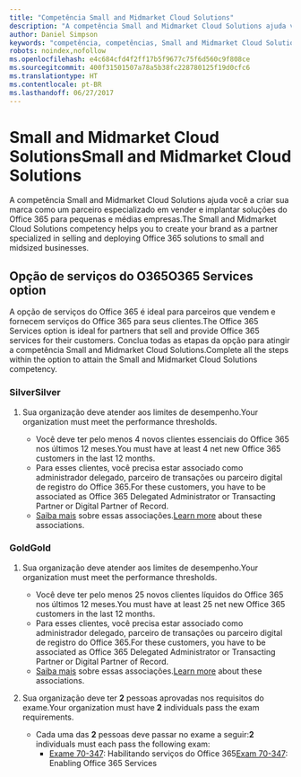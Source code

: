 ```yaml
---
title: "Competência Small and Midmarket Cloud Solutions"
description: "A competência Small and Midmarket Cloud Solutions ajuda você a criar sua marca como um parceiro especializado em vender e implantar soluções do Office 365 para pequenas e médias empresas."
author: Daniel Simpson
keywords: "competência, competências, Small and Midmarket Cloud Solutions"
robots: noindex,nofollow
ms.openlocfilehash: e4c684cfd4f2ff17b5f9677c75f6d560c9f808ce
ms.sourcegitcommit: 400f31501507a78a5b38fc228780125f19d0cfc6
ms.translationtype: HT
ms.contentlocale: pt-BR
ms.lasthandoff: 06/27/2017
---
```

# <a name="small-and-midmarket-cloud-solutions"></a><span data-ttu-id="dbfee-104">Small and Midmarket Cloud Solutions</span><span class="sxs-lookup"><span data-stu-id="dbfee-104">Small and Midmarket Cloud Solutions</span></span> 
<span data-ttu-id="dbfee-105">A competência Small and Midmarket Cloud Solutions ajuda você a criar sua marca como um parceiro especializado em vender e implantar soluções do Office 365 para pequenas e médias empresas.</span><span class="sxs-lookup"><span data-stu-id="dbfee-105">The Small and Midmarket Cloud Solutions competency helps you to create your brand as a partner specialized in selling and deploying Office 365 solutions to small and midsized businesses.</span></span>

## <a name="o365-services-option"></a><span data-ttu-id="dbfee-106">Opção de serviços do O365</span><span class="sxs-lookup"><span data-stu-id="dbfee-106">O365 Services option</span></span>
<span data-ttu-id="dbfee-107">A opção de serviços do Office 365 é ideal para parceiros que vendem e fornecem serviços do Office 365 para seus clientes.</span><span class="sxs-lookup"><span data-stu-id="dbfee-107">The Office 365 Services option is ideal for partners that sell and provide Office 365 services for their customers.</span></span> <span data-ttu-id="dbfee-108">Conclua todas as etapas da opção para atingir a competência Small and Midmarket Cloud Solutions.</span><span class="sxs-lookup"><span data-stu-id="dbfee-108">Complete all the steps within the option to attain the Small and Midmarket Cloud Solutions competency.</span></span>

### <a name="silver"></a><span data-ttu-id="dbfee-109">Silver</span><span class="sxs-lookup"><span data-stu-id="dbfee-109">Silver</span></span>
1. <span data-ttu-id="dbfee-110">Sua organização deve atender aos limites de desempenho.</span><span class="sxs-lookup"><span data-stu-id="dbfee-110">Your organization must meet the performance thresholds.</span></span>
    
    - <span data-ttu-id="dbfee-111">Você deve ter pelo menos 4 novos clientes essenciais do Office 365 nos últimos 12 meses.</span><span class="sxs-lookup"><span data-stu-id="dbfee-111">You must have at least 4 net new Office 365 customers in the last 12 months.</span></span>
    - <span data-ttu-id="dbfee-112">Para esses clientes, você precisa estar associado como administrador delegado, parceiro de transações ou parceiro digital de registro do Office 365.</span><span class="sxs-lookup"><span data-stu-id="dbfee-112">For these customers, you have to be associated as Office 365 Delegated Administrator or Transacting Partner or Digital Partner of Record.</span></span>
    - <span data-ttu-id="dbfee-113">[Saiba mais](https://partner.microsoft.com/en-us/membership/digital-partner-of-record) sobre essas associações.</span><span class="sxs-lookup"><span data-stu-id="dbfee-113">[Learn more](https://partner.microsoft.com/en-us/membership/digital-partner-of-record) about these associations.</span></span>

### <a name="gold"></a><span data-ttu-id="dbfee-114">Gold</span><span class="sxs-lookup"><span data-stu-id="dbfee-114">Gold</span></span>
1. <span data-ttu-id="dbfee-115">Sua organização deve atender aos limites de desempenho.</span><span class="sxs-lookup"><span data-stu-id="dbfee-115">Your organization must meet the performance thresholds.</span></span>

    - <span data-ttu-id="dbfee-116">Você deve ter pelo menos 25 novos clientes líquidos do Office 365 nos últimos 12 meses.</span><span class="sxs-lookup"><span data-stu-id="dbfee-116">You must have at least 25 net new Office 365 customers in the last 12 months.</span></span>
    - <span data-ttu-id="dbfee-117">Para esses clientes, você precisa estar associado como administrador delegado, parceiro de transações ou parceiro digital de registro do Office 365.</span><span class="sxs-lookup"><span data-stu-id="dbfee-117">For these customers, you have to be associated as Office 365 Delegated Administrator or Transacting Partner or Digital Partner of Record.</span></span>
    - <span data-ttu-id="dbfee-118">[Saiba mais](https://partner.microsoft.com/en-us/membership/digital-partner-of-record) sobre essas associações.</span><span class="sxs-lookup"><span data-stu-id="dbfee-118">[Learn more](https://partner.microsoft.com/en-us/membership/digital-partner-of-record) about these associations.</span></span>  
  
2. <span data-ttu-id="dbfee-119">Sua organização deve ter **2** pessoas aprovadas nos requisitos do exame.</span><span class="sxs-lookup"><span data-stu-id="dbfee-119">Your organization must have **2** individuals pass the exam requirements.</span></span>

    - <span data-ttu-id="dbfee-120">Cada uma das **2** pessoas deve passar no exame a seguir:</span><span class="sxs-lookup"><span data-stu-id="dbfee-120">**2** individuals must each pass the following exam:</span></span>
        - <span data-ttu-id="dbfee-121">[Exame 70-347](https://www.microsoft.com/en-us/learning/exam-70-347.aspx): Habilitando serviços do Office 365</span><span class="sxs-lookup"><span data-stu-id="dbfee-121">[Exam 70-347](https://www.microsoft.com/en-us/learning/exam-70-347.aspx): Enabling Office 365 Services</span></span>
